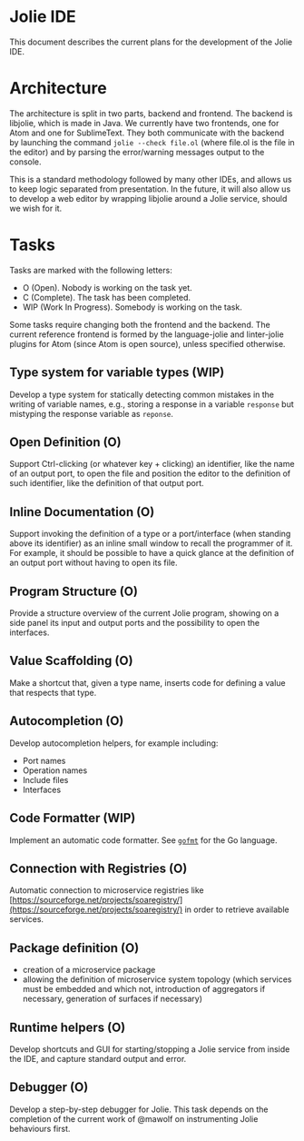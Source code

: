 # Jolie IDE

This document describes the current plans for the development of the Jolie IDE.


# Architecture

The architecture is split in two parts, backend and frontend. The backend is
libjolie, which is made in Java. We currently have two frontends, one for Atom
and one for SublimeText. They both communicate with the backend by launching the
command `jolie --check file.ol` (where file.ol is the file in the editor) and by
parsing the error/warning messages output to the console.

This is a standard methodology followed by many other IDEs, and allows us to
keep logic separated from presentation. In the future, it will also allow us to
develop a web editor by wrapping libjolie around a Jolie service, should we wish
for it.


# Tasks

Tasks are marked with the following letters:
- O (Open). Nobody is working on the task yet.
- C (Complete). The task has been completed.
- WIP (Work In Progress). Somebody is working on the task.

Some tasks require changing both the frontend and the backend. The current
reference frontend is formed by the language-jolie and linter-jolie plugins for
Atom (since Atom is open source), unless specified otherwise.

## Type system for variable types (WIP)

Develop a type system for statically detecting common mistakes in the writing
of variable names, e.g., storing a response in a variable `response` but mistyping
the response variable as `reponse`.

## Open Definition (O)

Support Ctrl-clicking (or whatever key + clicking) an identifier, like the name of an output port, to open the file and position the editor to the definition of such identifier, like the definition of that output port.

## Inline Documentation (O)

Support invoking the definition of a type or a port/interface (when standing above its identifier) as an inline small window to recall the programmer of it.
For example, it should be possible to have a quick glance at the definition of an output port without having to open its file.

## Program Structure (O)

Provide a structure overview of the current Jolie program, showing on a side panel its input and output ports and the possibility to open the interfaces.

## Value Scaffolding (O)

Make a shortcut that, given a type name, inserts code for defining a value that respects that type.

## Autocompletion (O)

Develop autocompletion helpers, for example including:
- Port names
- Operation names
- Include files
- Interfaces

## Code Formatter (WIP)
Implement an automatic code formatter. See [`gofmt`](https://golang.org/cmd/gofmt/) for the Go language.

## Connection with Registries (O)
Automatic connection to microservice registries like [https://sourceforge.net/projects/soaregistry/](https://sourceforge.net/projects/soaregistry/)
in order to retrieve available services.

## Package definition (O)
- creation of a microservice package
- allowing the definition of microservice system topology (which services must be embedded and which not, introduction of aggregators if necessary, generation of surfaces if necessary)

## Runtime helpers (O)

Develop shortcuts and GUI for starting/stopping a Jolie service from inside the
IDE, and capture standard output and error.

## Debugger (O)

Develop a step-by-step debugger for Jolie. This task depends on the completion
of the current work of @mawolf on instrumenting Jolie behaviours first.
